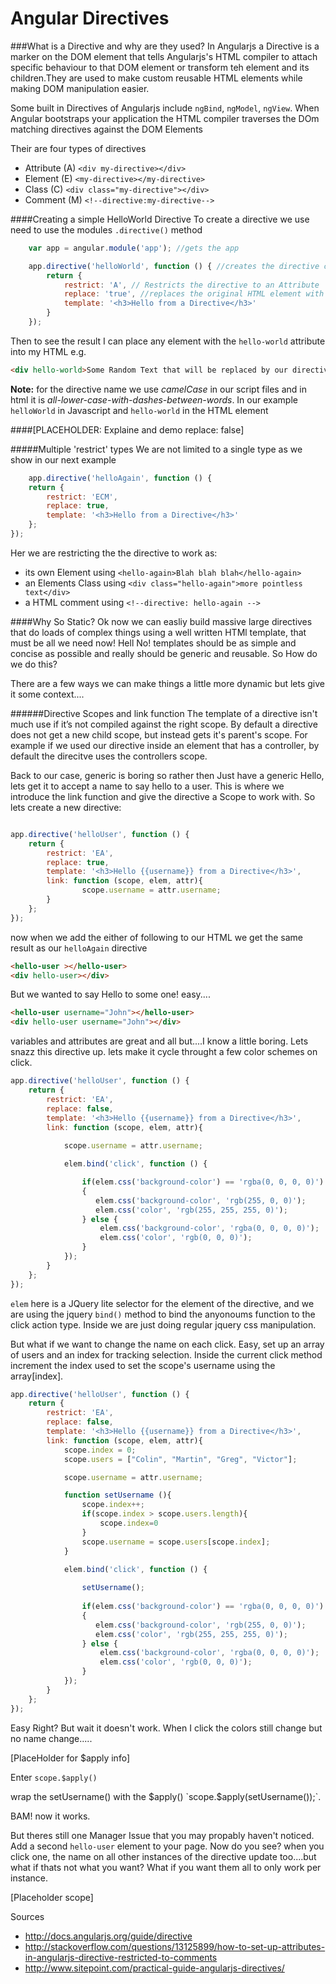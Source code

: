 Angular Directives
========================

###What is a Directive and why are they used?
In Angularjs a Directive is a marker on the DOM element that tells Angularjs's HTML compiler  to attach specific behaviour to that DOM element or transform teh element and its children.They are used to make custom reusable HTML elements while making DOM manipulation easier.

Some built in Directives of Angularjs include `ngBind`, `ngModel`, `ngView`. When Angular bootstraps your application the HTML compiler traverses the DOm matching directives against the DOM Elements


Their are four types of directives

 * Attribute  (A)  `<div my-directive></div>`
 * Element (E)    `<my-directive></my-directive>`
 * Class (C)     `<div class="my-directive"></div>`
 * Comment (M)   `<!--directive:my-directive-->`


####Creating a simple HelloWorld Directive
To create a directive we use need to use the modules `.directive()` method

```js
    var app = angular.module('app'); //gets the app

    app.directive('helloWorld', function () { //creates the directive called 'helloWorld'
        return {
            restrict: 'A', // Restricts the directive to an Attribute
            replace: 'true', //replaces the original HTML element with the result
            template: '<h3>Hello from a Directive</h3>'
        }
    });
```

Then to see the result I can place any element with the `hello-world` attribute into my HTML e.g.
```html
<div hello-world>Some Random Text that will be replaced by our directive</div>
```
**Note:** for the directive name we use *camelCase* in our script files and in html it is *all-lower-case-with-dashes-between-words*. In our example `helloWorld` in Javascript and `hello-world` in the HTML element

####[PLACEHOLDER: Explaine and demo replace: false]

#####Multiple 'restrict' types
We are not limited to a single type as we show in our next example
```js
    app.directive('helloAgain', function () {
    return {
        restrict: 'ECM',
        replace: true,
        template: '<h3>Hello from a Directive</h3>'
    };
});
```

Her we are restricting the the directive to work as:

 * its own Element using `<hello-again>Blah blah blah</hello-again>`
 * an Elements Class using `<div class="hello-again">more pointless text</div>`
 * a HTML comment using `<!--directive: hello-again -->`



####Why So Static?
Ok now we can easliy build massive large directives that do loads of complex things using a well written HTMl template, that must be all we need now! Hell No! templates should be as simple and concise as possible and really should be generic and reusable. So How do we do this?

There are a few ways we can make things a little more dynamic but lets give it some context....

######Directive Scopes and link function
The template of a directive isn't much use if it’s not compiled against the right scope. By default a directive does not get a new child scope, but instead gets it's parent's scope. For example if we used our directive inside an element that has a controller, by default the direcitve uses the controllers scope.

Back to our case, generic is boring so rather then Just have a generic Hello, lets get it to accept a name to say hello to a user. This is where we introduce the link function and give the directive a Scope to work with. So lets create a new directive:

```js

app.directive('helloUser', function () {
    return {
        restrict: 'EA',
        replace: true,
        template: '<h3>Hello {{username}} from a Directive</h3>',
        link: function (scope, elem, attr){
                scope.username = attr.username;
        }
    };
});

```
now when we add the either of following to our HTML we get the same result as our `helloAgain` directive
```html
<hello-user ></hello-user>
<div hello-user></div>
```
But we wanted to say Hello to some one! easy....
```html
<hello-user username="John"></hello-user>
<div hello-user username="John"></div>
```


variables and attributes are great and all but....I know a little boring. Lets snazz this directive up. lets make it cycle throught a few color schemes on click.

```js
app.directive('helloUser', function () {
    return {
        restrict: 'EA',
        replace: false,
        template: '<h3>Hello {{username}} from a Directive</h3>',
        link: function (scope, elem, attr){
            
            scope.username = attr.username;

            elem.bind('click', function () {

                if(elem.css('background-color') == 'rgba(0, 0, 0, 0)')
                {
                   elem.css('background-color', 'rgb(255, 0, 0)');
                   elem.css('color', 'rgb(255, 255, 255, 0)');
                } else {
                    elem.css('background-color', 'rgba(0, 0, 0, 0)');
                    elem.css('color', 'rgb(0, 0, 0)');
                }
            });
        }
    };
});
```

`elem` here is a JQuery lite selector for the element of the directive, and we are using the jquery `bind()` method to bind the anyonoums function to the click action type. Inside we are just doing regular jquery css manipulation.

But what if we want to change the name on each click. Easy, set up an array of users and an index for tracking selection. Inside the current click method increment the index used to set the scope's username using the array[index]. 

```js
app.directive('helloUser', function () {
    return {
        restrict: 'EA',
        replace: false,
        template: '<h3>Hello {{username}} from a Directive</h3>',
        link: function (scope, elem, attr){
            scope.index = 0;
            scope.users = ["Colin", "Martin", "Greg", "Victor"];

            scope.username = attr.username;

            function setUsername (){
                scope.index++;
                if(scope.index > scope.users.length){
                    scope.index=0
                }
                scope.username = scope.users[scope.index];
            }

            elem.bind('click', function () {
               
                setUsername();
               
                if(elem.css('background-color') == 'rgba(0, 0, 0, 0)')
                {
                   elem.css('background-color', 'rgb(255, 0, 0)');
                   elem.css('color', 'rgb(255, 255, 255, 0)');
                } else {
                    elem.css('background-color', 'rgba(0, 0, 0, 0)');
                    elem.css('color', 'rgb(0, 0, 0)');
                }
            });
        }
    };
});
```

Easy Right? But wait it doesn't work. When I click the colors still change but no name change..... 

[PlaceHolder for $apply info]


Enter `scope.$apply()`

wrap the setUsername() with the $apply() `scope.$apply(setUsername());`.

BAM! now it works. 

But theres still one Manager Issue that you may propably haven't noticed. Add a second `hello-user` element to your page. Now do you see? when you click one, the name on all other instances of the directive update too....but what if thats not what you want? What if you want them all to only work per instance.

[Placeholder scope] 




Sources

 * http://docs.angularjs.org/guide/directive
 * http://stackoverflow.com/questions/13125899/how-to-set-up-attributes-in-angularjs-directive-restricted-to-comments
 * http://www.sitepoint.com/practical-guide-angularjs-directives/